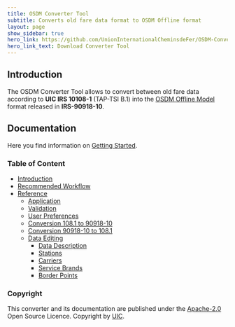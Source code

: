 ```yaml
---
title: OSDM Converter Tool
subtitle: Converts old fare data format to OSDM Offline format
layout: page
show_sidebar: true
hero_link: https://github.com/UnionInternationalCheminsdeFer/OSDM-Converter
hero_link_text: Download Converter Tool
---
```


## Introduction

The OSDM Converter Tool allows to convert between old fare data according to **UIC IRS 10108-1** (TAP-TSI B.1) into the [OSDM Offline Model](https://unioninternationalcheminsdefer.github.io/OSDM/spec/) format released in
**IRS-90918-10**.

## Documentation

Here you find information on [Getting Started](html/gettingstarted/gettingstarted.html).

### Table of Content

- [Introduction](html/gettingstarted/gettingstarted.html)
- [Recommended Workflow](html/gettingstarted/recommendedWorkflow.html)
- [Reference](html/reference/reference.html)
  - [Application](html/reference/application.html)
  - [Validation](html/reference/validation.html)
  - [User Preferences](html/reference/userPreferences.html)
  - [Conversion 108.1 to 90918-10](html/reference/conversionl2g.html)
  - [Conversion 90918-10 to 108.1](html/reference/conversiong2l.html)
  - [Data Editing](html/reference/data_editing.html)
    - [Data Description](html/reference/datadescription.html)
    - [Stations](html/reference/data_stationcodes.html)
    - [Carriers](html/reference/data_companycodes.html)
    - [Service Brands](html/reference/data_servicebrandcodes.html)
    - [Border Points](html/reference/data_borderpoints.html)

### Copyright

This converter and its documentation are published under the [Apache-2.0](https://www.apache.org/licenses/LICENSE-2.0.html) Open Source Licence. Copyright by [UIC](https://www.uic.org).
